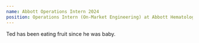 ```yaml
---
name: Abbott Operations Intern 2024
position: Operations Intern (On-Market Engineering) at Abbott Hematology
---
```

Ted has been eating fruit since he was baby.
